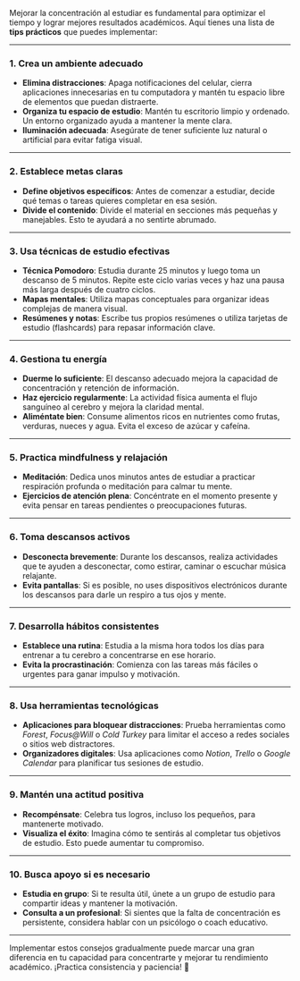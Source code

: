 Mejorar la concentración al estudiar es fundamental para optimizar el tiempo y lograr mejores resultados académicos. Aquí tienes una lista de **tips prácticos** que puedes implementar:

---

### **1. Crea un ambiente adecuado**
- **Elimina distracciones**: Apaga notificaciones del celular, cierra aplicaciones innecesarias en tu computadora y mantén tu espacio libre de elementos que puedan distraerte.
- **Organiza tu espacio de estudio**: Mantén tu escritorio limpio y ordenado. Un entorno organizado ayuda a mantener la mente clara.
- **Iluminación adecuada**: Asegúrate de tener suficiente luz natural o artificial para evitar fatiga visual.

---

### **2. Establece metas claras**
- **Define objetivos específicos**: Antes de comenzar a estudiar, decide qué temas o tareas quieres completar en esa sesión.
- **Divide el contenido**: Divide el material en secciones más pequeñas y manejables. Esto te ayudará a no sentirte abrumado.

---

### **3. Usa técnicas de estudio efectivas**
- **Técnica Pomodoro**: Estudia durante 25 minutos y luego toma un descanso de 5 minutos. Repite este ciclo varias veces y haz una pausa más larga después de cuatro ciclos.
- **Mapas mentales**: Utiliza mapas conceptuales para organizar ideas complejas de manera visual.
- **Resúmenes y notas**: Escribe tus propios resúmenes o utiliza tarjetas de estudio (flashcards) para repasar información clave.

---

### **4. Gestiona tu energía**
- **Duerme lo suficiente**: El descanso adecuado mejora la capacidad de concentración y retención de información.
- **Haz ejercicio regularmente**: La actividad física aumenta el flujo sanguíneo al cerebro y mejora la claridad mental.
- **Aliméntate bien**: Consume alimentos ricos en nutrientes como frutas, verduras, nueces y agua. Evita el exceso de azúcar y cafeína.

---

### **5. Practica mindfulness y relajación**
- **Meditación**: Dedica unos minutos antes de estudiar a practicar respiración profunda o meditación para calmar tu mente.
- **Ejercicios de atención plena**: Concéntrate en el momento presente y evita pensar en tareas pendientes o preocupaciones futuras.

---

### **6. Toma descansos activos**
- **Desconecta brevemente**: Durante los descansos, realiza actividades que te ayuden a desconectar, como estirar, caminar o escuchar música relajante.
- **Evita pantallas**: Si es posible, no uses dispositivos electrónicos durante los descansos para darle un respiro a tus ojos y mente.

---

### **7. Desarrolla hábitos consistentes**
- **Establece una rutina**: Estudia a la misma hora todos los días para entrenar a tu cerebro a concentrarse en ese horario.
- **Evita la procrastinación**: Comienza con las tareas más fáciles o urgentes para ganar impulso y motivación.

---

### **8. Usa herramientas tecnológicas**
- **Aplicaciones para bloquear distracciones**: Prueba herramientas como *Forest*, *Focus@Will* o *Cold Turkey* para limitar el acceso a redes sociales o sitios web distractores.
- **Organizadores digitales**: Usa aplicaciones como *Notion*, *Trello* o *Google Calendar* para planificar tus sesiones de estudio.

---

### **9. Mantén una actitud positiva**
- **Recompénsate**: Celebra tus logros, incluso los pequeños, para mantenerte motivado.
- **Visualiza el éxito**: Imagina cómo te sentirás al completar tus objetivos de estudio. Esto puede aumentar tu compromiso.

---

### **10. Busca apoyo si es necesario**
- **Estudia en grupo**: Si te resulta útil, únete a un grupo de estudio para compartir ideas y mantener la motivación.
- **Consulta a un profesional**: Si sientes que la falta de concentración es persistente, considera hablar con un psicólogo o coach educativo.

---

Implementar estos consejos gradualmente puede marcar una gran diferencia en tu capacidad para concentrarte y mejorar tu rendimiento académico. ¡Practica consistencia y paciencia! 🚀